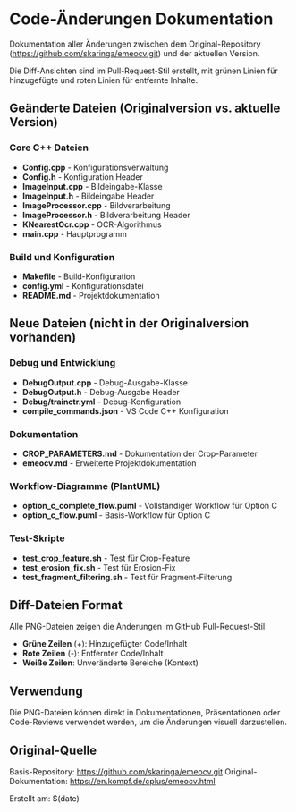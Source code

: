 # Code-Änderungen Dokumentation

Dokumentation aller Änderungen zwischen dem Original-Repository (https://github.com/skaringa/emeocv.git) und der aktuellen Version.

Die Diff-Ansichten sind im Pull-Request-Stil erstellt, mit grünen Linien für hinzugefügte und roten Linien für entfernte Inhalte.

## Geänderte Dateien (Originalversion vs. aktuelle Version)

### Core C++ Dateien
- **Config.cpp** - Konfigurationsverwaltung
- **Config.h** - Konfiguration Header
- **ImageInput.cpp** - Bildeingabe-Klasse
- **ImageInput.h** - Bildeingabe Header
- **ImageProcessor.cpp** - Bildverarbeitung
- **ImageProcessor.h** - Bildverarbeitung Header
- **KNearestOcr.cpp** - OCR-Algorithmus
- **main.cpp** - Hauptprogramm

### Build und Konfiguration
- **Makefile** - Build-Konfiguration
- **config.yml** - Konfigurationsdatei
- **README.md** - Projektdokumentation

## Neue Dateien (nicht in der Originalversion vorhanden)

### Debug und Entwicklung
- **DebugOutput.cpp** - Debug-Ausgabe-Klasse
- **DebugOutput.h** - Debug-Ausgabe Header
- **Debug/trainctr.yml** - Debug-Konfiguration
- **compile_commands.json** - VS Code C++ Konfiguration

### Dokumentation
- **CROP_PARAMETERS.md** - Dokumentation der Crop-Parameter
- **emeocv.md** - Erweiterte Projektdokumentation

### Workflow-Diagramme (PlantUML)
- **option_c_complete_flow.puml** - Vollständiger Workflow für Option C
- **option_c_flow.puml** - Basis-Workflow für Option C

### Test-Skripte
- **test_crop_feature.sh** - Test für Crop-Feature
- **test_erosion_fix.sh** - Test für Erosion-Fix
- **test_fragment_filtering.sh** - Test für Fragment-Filterung

## Diff-Dateien Format

Alle PNG-Dateien zeigen die Änderungen im GitHub Pull-Request-Stil:
- **Grüne Zeilen** (+): Hinzugefügter Code/Inhalt
- **Rote Zeilen** (-): Entfernter Code/Inhalt
- **Weiße Zeilen**: Unveränderte Bereiche (Kontext)

## Verwendung

Die PNG-Dateien können direkt in Dokumentationen, Präsentationen oder Code-Reviews verwendet werden, um die Änderungen visuell darzustellen.

## Original-Quelle

Basis-Repository: https://github.com/skaringa/emeocv.git
Original-Dokumentation: https://en.kompf.de/cplus/emeocv.html

Erstellt am: $(date)